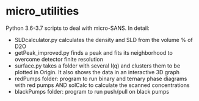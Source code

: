# micro_utilities

Python 3.6-3.7 scripts to deal with micro-SANS.
In detail:

- SLDcalculator.py calculates the density and SLD from the volume % of D2O
- getPeak_improved.py finds a peak and fits its neighborhood to overcome detector finite resolution
- surface.py takes a folder with several I(q) and clusters them to be plotted in Origin. It also shows the data in an interactive 3D graph 
- redPumps folder: program to run binary and ternary phase diagrams with red pumps AND solCalc to calculate the scanned concentrations
- blackPumps folder: program to run push/pull on black pumps
